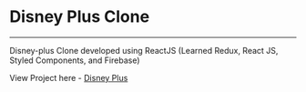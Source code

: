 # Disney Plus Clone
___________________
Disney-plus Clone developed using ReactJS (Learned Redux, React JS, Styled Components, and Firebase)

View Project here - <a href="https://disney-plus-clone-40446.web.app/" target="_blank">Disney Plus</a>

